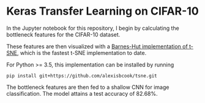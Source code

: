 # Keras Transfer Learning on CIFAR-10

In the Jupyter notebook for this repository, I begin by calculating the bottleneck features for the CIFAR-10 dataset.

These features are then visualized with a [Barnes-Hut implementation of t-SNE](http://lvdmaaten.github.io/tsne/), which is the fastest t-SNE implementation to date.  

For Python >= 3.5, this implementation can be installed by running

```
pip install git+https://github.com/alexisbcook/tsne.git
```

The bottleneck features are then fed to a shallow CNN for image classification.  The model attains a test accuracy of 82.68%.
